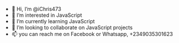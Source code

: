 - 👋 Hi, I’m @iChris473
- 👀 I’m interested in JavaScript 
- 🌱 I’m currently learning JavaScript
- 💞️ I’m looking to collaborate on JavaScript projects
- 📫 you can reach me on Facebook or Whatsapp, +2349035301623

<!---
iChris473/iChris473 is a ✨ special ✨ repository because its `README.md` (this file) appears on your GitHub profile.
You can click the Preview link to take a look at your changes.
--->
